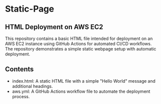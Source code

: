 ﻿# Static-Page
## HTML Deployment on AWS EC2

This repository contains a basic HTML file intended for deployment on an AWS EC2 instance using GitHub Actions for automated CI/CD workflows. The repository demonstrates a simple static webpage setup with automatic deployment.

## Contents

   - index.html: A static HTML file with a simple "Hello World" message and additional headings.
   - aws.yml: A GitHub Actions workflow file to automate the deployment process.
